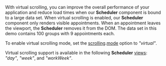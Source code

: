With virtual scrolling, you can improve the overall performance of your application and reduce load times when our **Scheduler** component is bound to a large data set. When virtual scrolling is enabled, our **Scheduler** component only renders visible appointments. When an appointment leaves the viewport, the **Scheduler** removes it from the DOM. The data set in this demo contains 100 groups with 9 appointments each.

To enable virtual scrolling mode, set the [scrolling](/Documentation/ApiReference/UI_Widgets/dxScheduler/Configuration/scrolling).[mode](/Documentation/ApiReference/UI_Widgets/dxScheduler/Configuration/scrolling/#mode) option to *"virtual"*.

Virtual scrolling support is available in the following **Scheduler** [views](/Documentation/ApiReference/UI_Widgets/dxScheduler/Configuration/views/): *"day"*, *"week"*, and *"workWeek"*.
